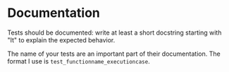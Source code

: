# Documentation

Tests should be documented: write at least a short docstring starting with "It" to explain the expected behavior. 

The name of your tests are an important part of their documentation. The format I use is `test_functionname_executioncase`.
